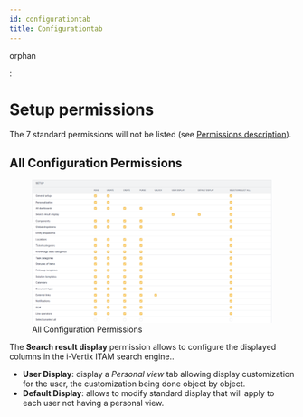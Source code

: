 ```yaml
---
id: configurationtab
title: Configurationtab
---
```


orphan

:   

# Setup permissions

The 7 standard permissions will not be listed (see
[Permissions description](/asset-management/modules/administration/profiles/profiles)).

## All Configuration Permissions

<figure class="align-center">
<img src="../images/config.png" alt="../images/config.png" />
<figcaption>All Configuration Permissions</figcaption>
</figure>

The **Search result display** permission allows to configure the
displayed columns in the i-Vertix ITAM search engine..

- **User Display**: display a *Personal view* tab allowing display
  customization for the user, the customization being done object by
  object.
- **Default Display**: allows to modify standard display that will apply
  to each user not having a personal view.
